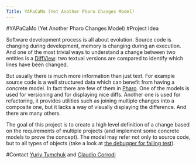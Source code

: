 ```yaml
---
Title: YAPaCaMo (Yet Another Pharo Changes Model)
---
```

#YAPaCaMo (Yet Another Pharo Changes Model)
#Project Idea

Software development process is all about evolution. Source code is changing during development, memory is changing during an execution. And one of the most trivial ways to understand a change between two entities is a [DiffView](https://en.wikipedia.org/wiki/Diff_utility): two textual versions are compared to identify which lines have been changed.

But usually there is much more information than just text. For example source code is a well structured data which can benefit from having a concrete model. In fact there are few of them in [Pharo](http://pharo.org). One of the models is used for versioning and for displaying nice diffs. Another one is used for refactoring, it provides utilities such as joining multiple changes into a composite one, but it lacks a way of visually displaying the difference. And there are many others.

The goal of this project is to create a high level definition of a change based on the requirements of multiple projects (and implement some concrete models to prove the concept). The model may refer not only to source code, but to all types of objects (take a look at [the debugger for failing test](http://www.humane-assessment.com/blog/moldable-gtdebugger/)).


#Contact
[Yuriy Tymchuk](%base_url%/staff/YuriyTymchuk) and [Claudio Corrodi](%base_url%/staff/Corrodi)

